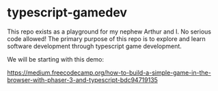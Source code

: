 # typescript-gamedev

This repo exists as a playground for my nephew Arthur and I.  No serious code allowed!  The primary purpose of this repo is to explore and learn software development through typescript game development.

We will be starting with this demo:

https://medium.freecodecamp.org/how-to-build-a-simple-game-in-the-browser-with-phaser-3-and-typescript-bdc94719135